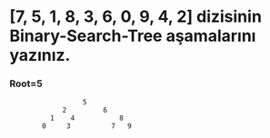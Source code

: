 <h1>[7, 5, 1, 8, 3, 6, 0, 9, 4, 2] dizisinin Binary-Search-Tree aşamalarını yazınız.</h1>

<h3> Root=5 </h3> 

                      5
                 2         6
              1    4           8
            0     3          7   9
               
